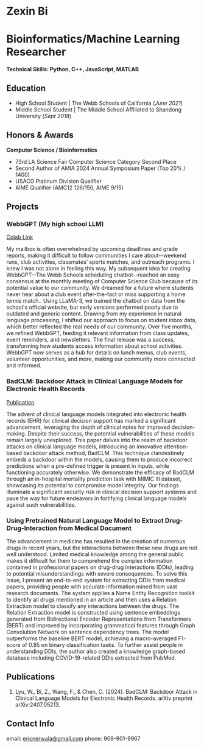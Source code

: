 # Zexin Bi

# Bioinformatics/Machine Learning Researcher 

#### Technical Skills: Python, C++, JavaScript, MATLAB

## Education
- High School Student | The Webb Schools of California (_June 2021_)              		
- Middle School Student	| The Middle School Affiliated to Shandong University (_Sept 2018_)	 			        		

## Honors & Awards
**Computer Science / Bioinformatics**
- 73rd LA Science Fair Computer Science Category Second Place 
- Second Author of AMIA 2024 Annual Symposium Paper (Top 20% / 1400)
- USACO Platinum Division Qualifier
- AIME Qualifier (AMC12 126/150, AIME 9/15)

## Projects
### WebbGPT (My high school LLM)
[Colab Link](https://colab.research.google.com/github/ericnerwala/LLaMA-Factory/blob/main/WebbGPT_with_LLaMA_Factory.ipynb#scrollTo=1oHFCsV0z-Jw!)

My mailbox is often overwhelmed by upcoming deadlines and grade reports, making it difficult to follow communities I care about--weekend runs, club activities, classmates’ sports matches, and outreach programs. I knew I was not alone in feeling this way.  My subsequent idea for creating WebbGPT--The Webb Schools scheduling chatbot--reached an easy consensus at the monthly meeting of Computer Science Club because of its potential value to our community. We dreamed for a future where students never hear about a club event after-the-fact or miss supporting a home tennis match..  Using LLaMA-3, we trained the chatbot on data from the school's official website, but early versions performed poorly due to outdated and generic content. Drawing from my experience in natural language processing, I shifted our approach to focus on student inbox data, which better reflected the real needs of our community. Over five months, we refined WebbGPT, feeding it relevant information from class updates, event reminders, and newsletters.  The final release was a success, transforming how students access information about school activities. WebbGPT now serves as a hub for details on lunch menus, club events, volunteer opportunities, and more, making our community more connected and informed.   

### BadCLM: Backdoor Attack in Clinical Language Models for Electronic Health Records
[Publication](https://arxiv.org/abs/2407.05213)

The advent of clinical language models integrated into electronic health records (EHR) for clinical decision support has marked a significant advancement, leveraging the depth of clinical notes for improved decision-making. Despite their success, the potential vulnerabilities of these models remain largely unexplored. This paper delves into the realm of backdoor attacks on clinical language models, introducing an innovative attention-based backdoor attack method, BadCLM. This technique clandestinely embeds a backdoor within the models, causing them to produce incorrect predictions when a pre-defined trigger is present in inputs, while functioning accurately otherwise. We demonstrate the efficacy of BadCLM through an in-hospital mortality prediction task with MIMIC III dataset, showcasing its potential to compromise model integrity. Our findings illuminate a significant security risk in clinical decision support systems and pave the way for future endeavors in fortifying clinical language models against such vulnerabilities.

### Using Pretrained Natural Language Model to Extract Drug-Drug-Interaction from Medical Document

The advancement in medicine has resulted in the creation of numerous drugs in recent years, but the interactions between these new drugs are not well understood. Limited medical knowledge among the general public makes it difficult for them to comprehend the complex information contained in professional papers on drug-drug interactions (DDIs), leading to potential misunderstandings with severe consequences. To solve this issue, I present an end-to-end system for extracting DDIs from medical papers, providing people with accurate information mined from vast research documents. The system applies a Name Entity Recognition toolkit to identify all drugs mentioned in an article and then uses a Relation Extraction model to classify any interactions between the drugs. The Relation Extraction model is constructed using sentence embeddings generated from Bidirectional Encoder Representations from Transformers (BERT) and improved by incorporating grammatical features through Graph Convolution Network on sentence dependency trees. The model outperforms the baseline BERT model, achieving a macro-averaged F1-score of 0.85 on binary classification tasks. To further assist people in understanding DDIs, the author also created a knowledge graph-based database including COVID-19-related DDIs extracted from PubMed.

## Publications
1. Lyu, W., Bi, Z., Wang, F., & Chen, C. (2024). BadCLM: Backdoor Attack in Clinical Language Models for Electronic Health Records. arXiv preprint arXiv:2407.05213.

## Contact Info

email: ericnerwala@gmail.com 
phone: 909-901-9967

